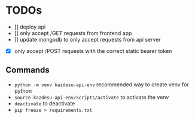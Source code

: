 # TODOs
- [] deploy api
- [] only accept /GET requests from frontend app
- [] update mongodb to only accept requests from api server

- [x] only accept /POST requests with the correct static bearer token

## Commands
- `python -m venv kazdesu-api-env` recommended way to create venv for python
- `source kazdesu-api-env/Scripts/activate` to activate the venv
- `deactivate` to deactivate
- `pip freeze > requirements.txt`